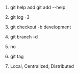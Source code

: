 1.  git help add
    git add --help

2.  git log -3

3.  git checkout -b development

4.  git branch -d <branchname>

5.  no

6.  git tag

7.  Local, Centralized, Distributed
